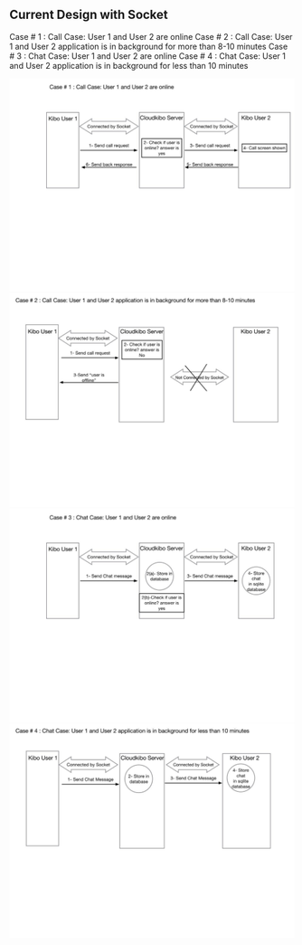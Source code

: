 



## Current Design with Socket ##

Case # 1 : Call Case: User 1 and User 2 are online
Case # 2 : Call Case: User 1 and User 2 application is in background for more than 8-10 minutes
Case # 3 : Chat Case: User 1 and User 2 are online
Case # 4 : Chat Case: User 1 and User 2 application is in background for less than 10 minutes 


![Socket Design diagram](socketDesign1.jpg)
![Socket Design diagram](socketDesign2.jpg)
![Socket Design diagram](socketDesign3.jpg)
![Socket Design diagram](socketDesign4.jpg)